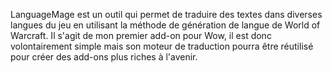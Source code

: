 LanguageMage est un outil qui permet de traduire des textes dans diverses langues du jeu en utilisant la méthode de génération de langue de World of Warcraft. Il s'agit de mon premier add-on pour Wow, il est donc volontairement simple mais son moteur de traduction pourra être réutilisé pour créer des add-ons plus riches à l'avenir.
